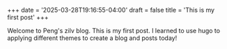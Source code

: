+++
date = '2025-03-28T19:16:55-04:00'
draft = false
title = 'This is my first post'
+++

Welcome to Peng's zilv blog. This is my first post. I learned to use hugo to applying different themes to create a blog and posts today!